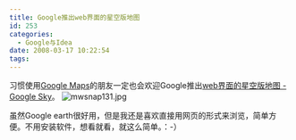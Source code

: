 ```yaml
---
title: Google推出web界面的星空版地图
id: 253
categories:
  - Google与Idea
date: 2008-03-17 10:22:54
tags:
---
```


习惯使用[Google Maps](http://maps.google.com/)的朋友一定也会欢迎Google推出[web界面的星空版地图 - Google Sky](http://www.google.com/sky/)。
![mwsnap131.jpg](http://www.zhaiduo.com/wp-content/data/mwsnap131.jpg)

虽然Google earth很好用，但是我还是喜欢直接用网页的形式来浏览，简单方便。不用安装软件，想看就看，就这么简单。：-）